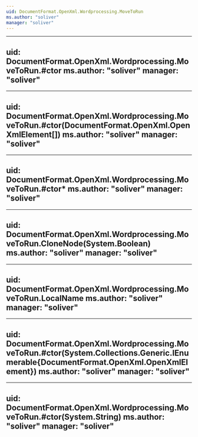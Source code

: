 ```yaml
---
uid: DocumentFormat.OpenXml.Wordprocessing.MoveToRun
ms.author: "soliver"
manager: "soliver"
---
```


---
uid: DocumentFormat.OpenXml.Wordprocessing.MoveToRun.#ctor
ms.author: "soliver"
manager: "soliver"
---

---
uid: DocumentFormat.OpenXml.Wordprocessing.MoveToRun.#ctor(DocumentFormat.OpenXml.OpenXmlElement[])
ms.author: "soliver"
manager: "soliver"
---

---
uid: DocumentFormat.OpenXml.Wordprocessing.MoveToRun.#ctor*
ms.author: "soliver"
manager: "soliver"
---

---
uid: DocumentFormat.OpenXml.Wordprocessing.MoveToRun.CloneNode(System.Boolean)
ms.author: "soliver"
manager: "soliver"
---

---
uid: DocumentFormat.OpenXml.Wordprocessing.MoveToRun.LocalName
ms.author: "soliver"
manager: "soliver"
---

---
uid: DocumentFormat.OpenXml.Wordprocessing.MoveToRun.#ctor(System.Collections.Generic.IEnumerable{DocumentFormat.OpenXml.OpenXmlElement})
ms.author: "soliver"
manager: "soliver"
---

---
uid: DocumentFormat.OpenXml.Wordprocessing.MoveToRun.#ctor(System.String)
ms.author: "soliver"
manager: "soliver"
---
